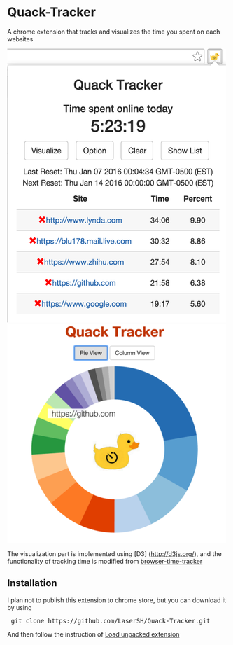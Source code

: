 # Quack-Tracker

A chrome extension that tracks and visualizes the time you spent on each websites

<img src="https://github.com/LaserSH/Quack-Tracker/blob/master/img/screenshot2.png" width="500px" height="625px"/>
<img src="https://github.com/LaserSH/Quack-Tracker/blob/master/img/screenshot.png" width="500px" height="500px"/>

The visualization part is implemented using [D3] (http://d3js.org/), and the functionality of tracking time is modified from [browser-time-tracker](https://github.com/navjagpal/browser-timetracker/)

## Installation

I plan not to publish this extension to chrome store, but you can download it by using 
<pre> git clone https://github.com/LaserSH/Quack-Tracker.git </pre>
And then follow the instruction of [Load unpacked extension](https://developer.chrome.com/extensions/getstarted#unpacked)

